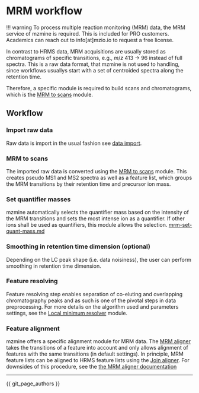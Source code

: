 # MRM workflow

!!! warning
    To process multiple reaction monitoring (MRM) data, the MRM service of mzmine is required. This is
    included for PRO customers. Academics can reach out to info[at]mzio.io to request a free license.

In contrast to HRMS data, MRM acquisitions are usually stored as chromatograms of specific transitions,
e.g., _m_/_z_ 413 -> 96 instead of full spectra. This is a raw data format, that mzmine is not used 
to handling, since workflows usuallys start with a set of centroided spectra along the retention time.

Therefore, a specific module is required to build scans and chromatograms, which is the [MRM to scans](../../module_docs/mrm_mrmtoscans/mrm-to-scans.md) module.

## Workflow

### Import raw data
Raw data is import in the usual fashion see [data import](../../module_docs/io/data-import.md).

### MRM to scans
The imported raw data is converted using the [MRM to scans](../../module_docs/mrm_mrmtoscans/mrm-to-scans.md)
module. This creates pseudo MS1 and MS2 spectra as well as a feature list, which groups the MRM transitions
by their retention time and precursor ion mass. 

### Set quantifier masses
mzmine automatically selects the quantifier mass based on the intensity of the MRM transitions and sets the most intense ion as a quantifier. If other ions shall be used as quantifiers, this module allows the selection.
[mrm-set-quant-mass.md](../../module_docs/mrm_setquant/mrm-set-quant-mass.md)

### Smoothing in retention time dimension (optional)
Depending on the LC peak shape (i.e. data noisiness), the user can perform smoothing in retention time dimension. 

### Feature resolving
Feature resolving step enables separation of co-eluting and overlapping chromatography peaks and as such is one of the pivotal steps in data preprocessing. For more detalis on the algorithm used and parameters settings, see the [Local minimum resolver](../../module_docs/featdet_resolver_local_minimum/local-minimum-resolver.md) module.

### Feature alignment

mzmine offers a specific alignment module for MRM data. The [MRM aligner](../../module_docs/align_mrm/mrm-aligner.md) takes the transitions of a feature into account and only allows alignment of features with the same transitions (in default settings). In principle, MRM feature lists can be aligned to HRMS feature lists using the [Join aligner](../../module_docs/align_join_aligner/join_aligner.md). For downsides of this procedure, see the [the MRM aligner documentation](../../module_docs/align_mrm/mrm-aligner.md#mrm-aligner)

---

{{ git_page_authors }}

